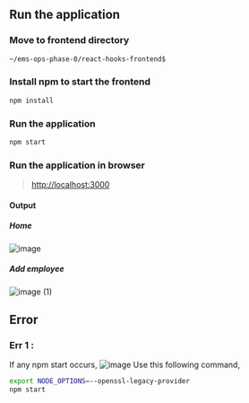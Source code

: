 ## Run the application
### Move to frontend directory
```bash
~/ems-ops-phase-0/react-hooks-frontend$
```
### Install npm to start the frontend
```bash
npm install
```
### Run the application
```bash
npm start
```
### Run the application in browser
> [http://localhost:3000](http://localhost:3000)
#### Output
##### Home
![image](https://github.com/user-attachments/assets/badbb7e4-3405-4a46-9724-7b249d9db447)
##### Add employee
![image (1)](https://github.com/user-attachments/assets/dc5ae649-7084-457d-b28b-10e2ddf2fb43)


## Error
### Err 1 : 
If any npm start occurs,
![image](https://github.com/user-attachments/assets/760c7c79-3f6f-4afa-aad3-64d641725890)
Use this following command,
```bash
export NODE_OPTIONS=--openssl-legacy-provider
npm start
```


